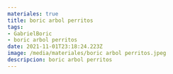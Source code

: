 ```yaml
---
materiales: true
title: boric arbol perritos
tags:
- GabrielBoric
- boric arbol perritos
date: 2021-11-01T23:18:24.223Z
image: /media/materiales/boric arbol perritos.jpeg
descripcion: boric arbol perritos
---
```

